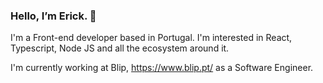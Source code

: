### Hello, I’m Erick. 👋

I'm a Front-end developer based in Portugal. I'm interested in React, Typescript, Node JS and all the ecosystem around it.

I'm currently working at Blip, https://www.blip.pt/ as a Software Engineer.

<!--
**erickserra/erickserra** is a ✨ _special_ ✨ repository because its `README.md` (this file) appears on your GitHub profile.

Here are some ideas to get you started:

- 🔭 I’m currently working on ...
- 🌱 I’m currently learning ...
- 👯 I’m looking to collaborate on ...
- 🤔 I’m looking for help with ...
- 💬 Ask me about ...
- 📫 How to reach me: ...
- 😄 Pronouns: ...
- ⚡ Fun fact: ...
-->
